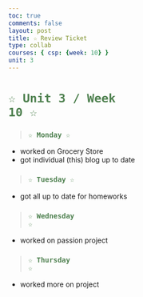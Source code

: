 ```yaml
---
toc: true
comments: false
layout: post
title: ☆ Review Ticket
type: collab
courses: { csp: {week: 10} }
unit: 3
---
```


# <code style="color: #4e804f">☆ Unit 3 / Week 10 ☆</code>

> ### <code style="color:#4e804f;">☆ Monday ☆</code>
- worked on Grocery Store
- got individual (this) blog up to date

> ### <code style="color:#4e804f;">☆ Tuesday ☆</code>
- got all up to date for homeworks

> ### <code style="color:#4e804f;">☆ Wednesday ☆</code>
- worked on passion project

> ### <code style="color:#4e804f;">☆ Thursday ☆</code>
- worked more on project
